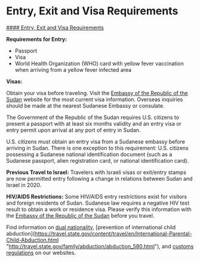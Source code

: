 # Entry, Exit and Visa Requirements

[#### Entry, Exit and Visa Requirements](javascript:void(0); "Entry, Exit and Visa Requirements")

**Requirements for Entry:**

* Passport
* Visa
* World Health Organization (WHO) card with yellow fever vaccination when arriving from a yellow fever infected area

**Visas:**

Obtain your visa before traveling. Visit the [Embassy of the Republic of the Sudan](https://www.sudanembassy.org/) website for the most current visa information. Overseas inquiries should be made at the nearest Sudanese Embassy or consulate.

The Government of the Republic of the Sudan requires U.S. citizens to present a passport with at least six months validity and an entry visa or entry permit upon arrival at any port of entry in Sudan.

U.S. citizens must obtain an entry visa from a Sudanese embassy before arriving in Sudan. There is one exception to this requirement: U.S. citizens possessing a Sudanese national identification document (such as a Sudanese passport, alien registration card, or national identification card).

**Previous Travel to Israel:** Travelers with Israeli visas or exit/entry stamps are now permitted entry following a change in relations between Sudan and Israel in 2020.

**HIV/AIDS Restrictions:** Some HIV/AIDS entry restrictions exist for visitors and foreign residents of Sudan. Sudanese law requires a negative HIV test result to obtain a work or residence visa. Please verify this information with the [Embassy of the Republic of the Sudan](https://www.sudanembassy.org/) before you travel.

Find information on [dual nationality](https://travel.state.gov/content/travel/en/international-travel/before-you-go/travelers-with-special-considerations/Dual-Nationality-Travelers.html "http://travel.state.gov/travel/cis_pa_tw/cis/cis_1753.html"), [prevention of international child abduction](https://travel.state.gov/content/travel/en/International-Parental-Child-Abduction.html "http://travel.state.gov/family/abduction/abduction_580.html"), and [customs regulations](https://travel.state.gov/content/passports/en/go/customs.html) on our websites.